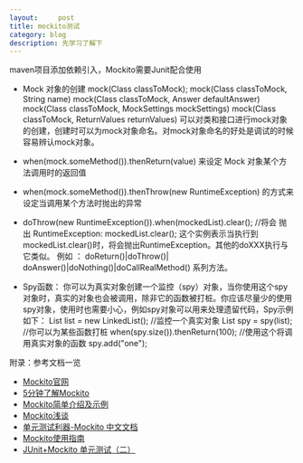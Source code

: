 ```yaml
---
layout:     post
title: mockito测试
category: blog
description: 先学习了解下
---
```


maven项目添加依赖引入，Mockito需要Junit配合使用


* Mock 对象的创建
mock(Class classToMock);
mock(Class classToMock, String name)
mock(Class classToMock, Answer defaultAnswer)
mock(Class classToMock, MockSettings mockSettings)
mock(Class classToMock, ReturnValues returnValues)
可以对类和接口进行mock对象的创建，创建时可以为mock对象命名。对mock对象命名的好处是调试的时候容易辨认mock对象。


* when(mock.someMethod()).thenReturn(value) 来设定 Mock 对象某个方法调用时的返回值

* when(mock.someMethod()).thenThrow(new RuntimeException) 的方式来设定当调用某个方法时抛出的异常

* doThrow(new RuntimeException()).when(mockedList).clear();
//将会 抛出 RuntimeException:
mockedList.clear();
这个实例表示当执行到mockedList.clear()时，将会抛出RuntimeException。其他的doXXX执行与它类似。
例如 ： doReturn()|doThrow()| doAnswer()|doNothing()|doCallRealMethod() 系列方法。

* Spy函数：
你可以为真实对象创建一个监控（spy）对象，当你使用这个spy对象时，真实的对象也会被调用，除非它的函数被打桩。你应该尽量少的使用spy对象，使用时也需要小心，例如spy对象可以用来处理遗留代码，Spy示例如下：
List list = new LinkedList();
//监控一个真实对象
List spy = spy(list);
//你可以为某些函数打桩
when(spy.size()).thenReturn(100);
//使用这个将调用真实对象的函数
spy.add("one");




附录：参考文档一览
 
* [Mockito官网](http://site.mockito.org/)
* [5分钟了解Mockito](http://liuzhijun.iteye.com/blog/1512780)
* [Mockito简单介绍及示例](http://blog.csdn.net/huoshuxiao/article/details/6107835)
* [Mockito浅谈](http://www.jianshu.com/p/77db26b4fb54)
* [单元测试利器-Mockito 中文文档](http://blog.csdn.net/bboyfeiyu/article/details/52127551)
* [Mockito使用指南](http://blog.csdn.net/shensky711/article/details/52771493)
* [JUnit+Mockito 单元测试（二）](http://blog.csdn.net/zhangxin09/article/details/42422643)


